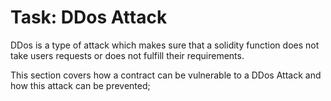 # Task: DDos Attack

DDos is a type of attack which makes sure that a solidity function does not take users requests or does not fulfill their requirements.

This section covers how a contract can be vulnerable to a DDos Attack and how this attack can be prevented;
